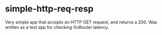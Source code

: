 # simple-http-req-resp
Very simple app that accepts an HTTP GET request, and returns a 200.  Was written as a test app for checking GoRouter latency.
